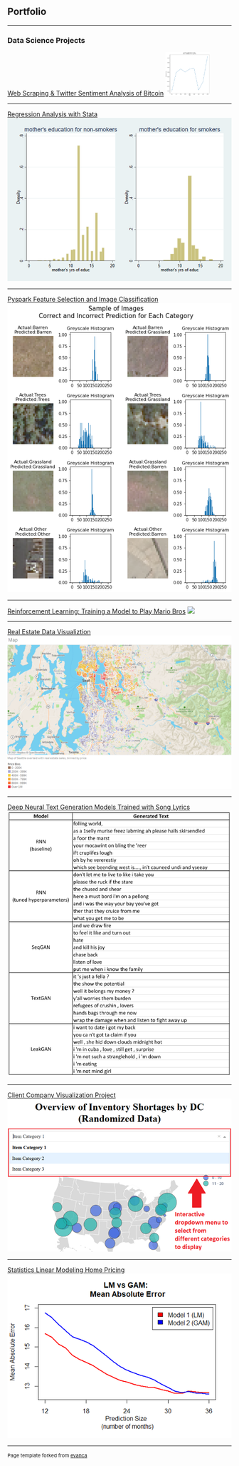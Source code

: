 ## Portfolio

---

### Data Science Projects

[Web Scraping & Twitter Sentiment Analysis of Bitcoin](/sample_page)
<img src="images/1_bitcoin_webscraping_sentiment_analysis_project.png?raw=true" width="100"/> 

---

[Regression Analysis with Stata](/pdf/sample_presentation.pdf)
<img src="images/2_stata_regression_analysis.png?raw=true"/>

---

[Pyspark Feature Selection and Image Classification](http://example.com/)
<img src="images/3_pyspark_classification_project.png?thumb=true"/>

---
[Reinforcement Learning: Training a Model to Play Mario Bros](http://example.com/)
<img src="images/4_reinforcement_learning_project.gif?raw=true"/>

---
[Real Estate Data Visualiztion](http://example.com/)
<img src="images/5_data_visualiztion_project.png?raw=true"/>

---
[Deep Neural Text Generation Models Trained with Song Lyrics](http://example.com/)
<img src="images/6_deep_text_generation_project.png?raw=true"/>

---
[Client Company Visualization Project](http://example.com/)
<img src="images/7_capstone_visualization_project.png?raw=true"/>

---
[Statistics Linear Modeling Home Pricing](http://example.com/)
<img src="images/8_statistics_linear_model_project.png?raw=true"/>

---
<p style="font-size:11px">Page template forked from <a href="https://github.com/evanca/quick-portfolio">evanca</a></p>
<!-- Remove above link if you don't want to attibute -->
